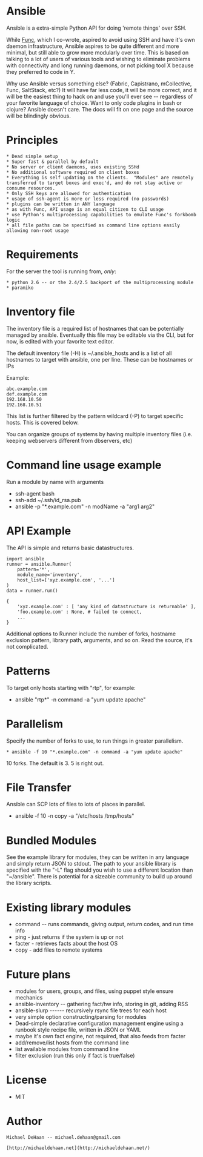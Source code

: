 Ansible
=======

Ansible is a extra-simple Python API for doing 'remote things' over SSH.  

While [Func](http://fedorahosted.org/func), which I co-wrote, aspired to avoid using SSH and have it's own daemon infrastructure, Ansible aspires to be quite different and more minimal, but still able to grow more modularly over time.  This is based on talking to a lot of users of various tools and wishing to eliminate problems with connectivity and long running daemons, or not picking tool X because they preferred to code in Y.

Why use Ansible versus something else?  (Fabric, Capistrano, mCollective, Func, SaltStack, etc?) It will have far less code, it will be more correct, and it will be the easiest thing to hack on and use you'll ever see -- regardless of your favorite language of choice.  Want to only code plugins in bash or clojure?  Ansible doesn't care.  The docs will fit on one page and the source will be blindingly obvious.

Principles
==========

    * Dead simple setup
    * Super fast & parallel by default
    * No server or client daemons, uses existing SSHd
    * No additional software required on client boxes
    * Everything is self updating on the clients.  "Modules" are remotely transferred to target boxes and exec'd, and do not stay active or consume resources.
    * Only SSH keys are allowed for authentication
    * usage of ssh-agent is more or less required (no passwords)
    * plugins can be written in ANY language
    * as with Func, API usage is an equal citizen to CLI usage
    * use Python's multiprocessing capabilities to emulate Func's forkbomb logic
    * all file paths can be specified as command line options easily allowing non-root usage

Requirements
============

For the server the tool is running from, *only*:

    * python 2.6 -- or the 2.4/2.5 backport of the multiprocessing module
    * paramiko

Inventory file
==============

The inventory file is a required list of hostnames that can be potentially managed by
ansible.  Eventually this file may be editable via the CLI, but for now, is
edited with your favorite text editor.

The default inventory file (-H) is ~/.ansible_hosts and is a list
of all hostnames to target with ansible, one per line.  These
can be hostnames or IPs

Example:

    abc.example.com
    def.example.com
    192.168.10.50
    192.168.10.51

This list is further filtered by the pattern wildcard (-P) to target
specific hosts.  This is covered below.

You can organize groups of systems by having multiple inventory
files (i.e. keeping webservers different from dbservers, etc)

Command line usage example
==========================

Run a module by name with arguments
 
   * ssh-agent bash
   * ssh-add ~/.ssh/id_rsa.pub
   * ansible -p "*.example.com" -n modName -a "arg1 arg2"

API Example
===========

The API is simple and returns basic datastructures.

    import ansible
    runner = ansible.Runner(
        pattern='*',
        module_name='inventory', 
        host_list=['xyz.example.com', '...']
    )
    data = runner.run()

    {
        'xyz.example.com' : [ 'any kind of datastructure is returnable' ],
        'foo.example.com' : None, # failed to connect,
        ...
    }

Additional options to Runner include the number of forks, hostname
exclusion pattern, library path, arguments, and so on.  Read the source, it's not
complicated.

Patterns
========

To target only hosts starting with "rtp", for example:

   * ansible "rtp*" -n command -a "yum update apache"

Parallelism
===========

Specify the number of forks to use, to run things in greater parallelism.

    * ansible -f 10 "*.example.com" -n command -a "yum update apache"

10 forks.  The default is 3.  5 is right out.

File Transfer
=============

Ansible can SCP lots of files to lots of places in parallel.

   * ansible -f 10 -n copy -a "/etc/hosts /tmp/hosts"

Bundled Modules
===============

See the example library for modules, they can be written in any language
and simply return JSON to stdout.  The path to your ansible library is
specified with the "-L" flag should you wish to use a different location
than "~/ansible".  There is potential for a sizeable community to build
up around the library scripts.

Existing library modules
========================

   * command -- runs commands, giving output, return codes, and run time info
   * ping - just returns if the system is up or not
   * facter - retrieves facts about the host OS
   * copy - add files to remote systems

Future plans
============

   * modules for users, groups, and files, using puppet style ensure mechanics
   * ansible-inventory -- gathering fact/hw info, storing in git, adding RSS
   * ansible-slurp ------ recursively rsync file trees for each host
   * very simple option constructing/parsing for modules
   * Dead-simple declarative configuration management engine using
     a runbook style recipe file, written in JSON or YAML
   * maybe it's own fact engine, not required, that also feeds from facter
   * add/remove/list hosts from the command line
   * list available modules from command line
   * filter exclusion (run this only if fact is true/false)

License
=======

   * MIT

Author
======

    Michael DeHaan -- michael.dehaan@gmail.com

    [http://michaeldehaan.net](http://michaeldehaan.net/)


